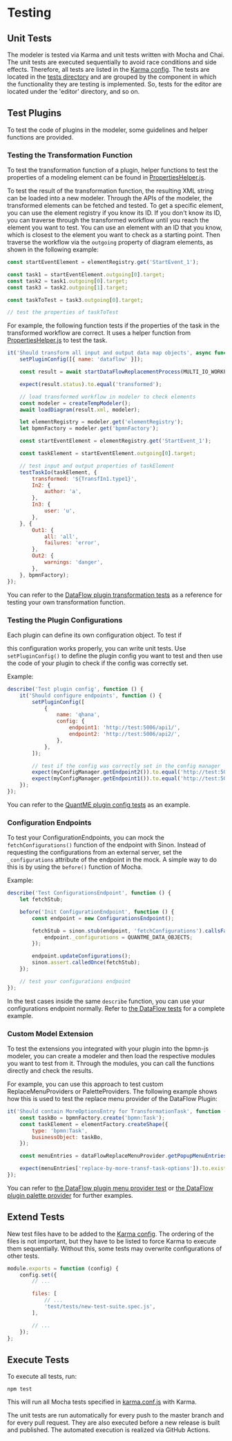 # Testing

## Unit Tests
The modeler is tested via Karma and unit tests written with Mocha and Chai. The unit tests are executed sequentially to avoid race conditions and side effects. Therefore, all tests are listed in the [Karma config](../../components/bpmn-q/karma.conf.js). The tests are located in the [tests directory](../../components/bpmn-q/test/tests) and are grouped by the component in which the functionality they are testing is implemented. So, tests for the editor are located under the 'editor' directory, and so on.

## Test Plugins
To test the code of plugins in the modeler, some guidelines and helper functions are provided.

### Testing the Transformation Function
To test the transformation function of a plugin, helper functions to test the properties of a modeling element can be found in [PropertiesHelper.js](../../components/bpmn-q/test/tests/helpers/PropertiesHelper.js).

To test the result of the transformation function, the resulting XML string can be loaded into a new modeler. Through the APIs of the modeler, the transformed elements can be fetched and tested. To get a specific element, you can use the element registry if you know its ID. If you don't know its ID, you can traverse through the transformed workflow until you reach the element you want to test. You can use an element with an ID that you know, which is closest to the element you want to check as a starting point. Then traverse the workflow via the `outgoing` property of diagram elements, as shown in the following example:

```javascript
const startEventElement = elementRegistry.get('StartEvent_1');

const task1 = startEventElement.outgoing[0].target;
const task2 = task1.outgoing[0].target;
const task3 = task2.outgoing[1].target;

const taskToTest = task3.outgoing[0].target;

// test the properties of taskToTest
```

For example, the following function tests if the properties of the task in the transformed workflow are correct. It uses a helper function from [PropertiesHelper.js](../../components/bpmn-q/test/tests/helpers/PropertiesHelper.js) to test the task.

```javascript
it('Should transform all input and output data map objects', async function () {
    setPluginConfig([{ name: 'dataflow' }]);

    const result = await startDataFlowReplacementProcess(MULTI_IO_WORKFLOW);

    expect(result.status).to.equal('transformed');

    // load transformed workflow in modeler to check elements
    const modeler = createTempModeler();
    await loadDiagram(result.xml, modeler);

    let elementRegistry = modeler.get('elementRegistry');
    let bpmnFactory = modeler.get('bpmnFactory');

    const startEventElement = elementRegistry.get('StartEvent_1');

    const taskElement = startEventElement.outgoing[0].target;

    // test input and output properties of taskElement
    testTaskIo(taskElement, {
        transformed: '${TransfIn1.type1}',
        In2: {
            author: 'a',
        },
        In3: {
            user: 'u',
        },
    }, {
        Out1: {
            all: 'all',
            failures: 'error',
        },
        Out2: {
            warnings: 'danger',
        },
    }, bpmnFactory);
});
```

You can refer to the [DataFlow plugin transformation tests](../../components/bpmn-q/test/tests/dataflow/data-flow-transformation.spec.js) as a reference for testing your own transformation function.

### Testing the Plugin Configurations
Each plugin can define its own configuration object. To test if

 this configuration works properly, you can write unit tests. Use `setPluginConfig()` to define the plugin config you want to test and then use the code of your plugin to check if the config was correctly set.

Example:

```javascript
describe('Test plugin config', function () {
    it('Should configure endpoints', function () {
        setPluginConfig([
            {
                name: 'qhana',
                config: {
                    endpoint1: 'http://test:5006/api1/',
                    endpoint2: 'http://test:5006/api2/',
                },
            },
        ]);

        // test if the config was correctly set in the config manager
        expect(myConfigManager.getEndpoint2()).to.equal('http://test:5006/api1/');
        expect(myConfigManager.getEndpoint1()).to.equal('http://test:5006/api2/');
    });
});
```

You can refer to the [QuantME plugin config tests](../../components/bpmn-q/test/tests/quantme/quantme-config.spec.js) as an example.

### Configuration Endpoints
To test your ConfigurationEndpoints, you can mock the `fetchConfigurations()` function of the endpoint with Sinon. Instead of requesting the configurations from an external server, set the `_configurations` attribute of the endpoint in the mock. A simple way to do this is by using the `before()` function of Mocha.

Example:

```javascript
describe('Test ConfigurationsEndpoint', function () {
    let fetchStub;

    before('Init ConfigurationEndpoint', function () {
        const endpoint = new ConfigurationsEndpoint();

        fetchStub = sinon.stub(endpoint, 'fetchConfigurations').callsFake(() => {
            endpoint._configurations = QUANTME_DATA_OBJECTS;
        });

        endpoint.updateConfigurations();
        sinon.assert.calledOnce(fetchStub);
    });

    // test your configurations endpoint
});
```

In the test cases inside the same `describe` function, you can use your configurations endpoint normally. Refer to [the DataFlow tests](../../components/bpmn-q/test/tests/dataflow/data-flow-configurations-endpoint.spec.js) for a complete example.

### Custom Model Extension
To test the extensions you integrated with your plugin into the bpmn-js modeler, you can create a modeler and then load the respective modules you want to test from it. Through the modules, you can call the functions directly and check the results.

For example, you can use this approach to test custom ReplaceMenuProviders or PaletteProviders. The following example shows how this is used to test the replace menu provider of the DataFlow Plugin:

```javascript
it('Should contain MoreOptionsEntry for TransformationTask', function () {
    const taskBo = bpmnFactory.create('bpmn:Task');
    const taskElement = elementFactory.createShape({
        type: 'bpmn:Task',
        businessObject: taskBo,
    });

    const menuEntries = dataFlowReplaceMenuProvider.getPopupMenuEntries(taskElement)({});

    expect(menuEntries['replace-by-more-transf-task-options']).to.exist;
});
```

You can refer to [the DataFlow plugin menu provider test](../../components/bpmn-q/test/tests/dataflow/data-flow-replace-menu.spec.js) or [the DataFlow plugin palette provider](../../components/bpmn-q/test/tests/dataflow/data-flow-palette.spec.js) for further examples.

## Extend Tests
New test files have to be added to the [Karma config](../../components/bpmn-q/karma.conf.js). The ordering of the files is not important, but they have to be listed to force Karma to execute them sequentially. Without this, some tests may overwrite configurations of other tests.

```javascript
module.exports = function (config) {
    config.set({
        // ...

        files: [
            // ...
            'test/tests/new-test-suite.spec.js',
        ],

        // ...
    });
};
```

## Execute Tests
To execute all tests, run:

```
npm test
```

This will run all Mocha tests specified in [karma.conf.js](../../components/bpmn-q/karma.conf.js) with Karma.

The unit tests are run automatically for every push to the master branch and for every pull request. They are also executed before a new release is built and published. The automated execution is realized via GitHub Actions.